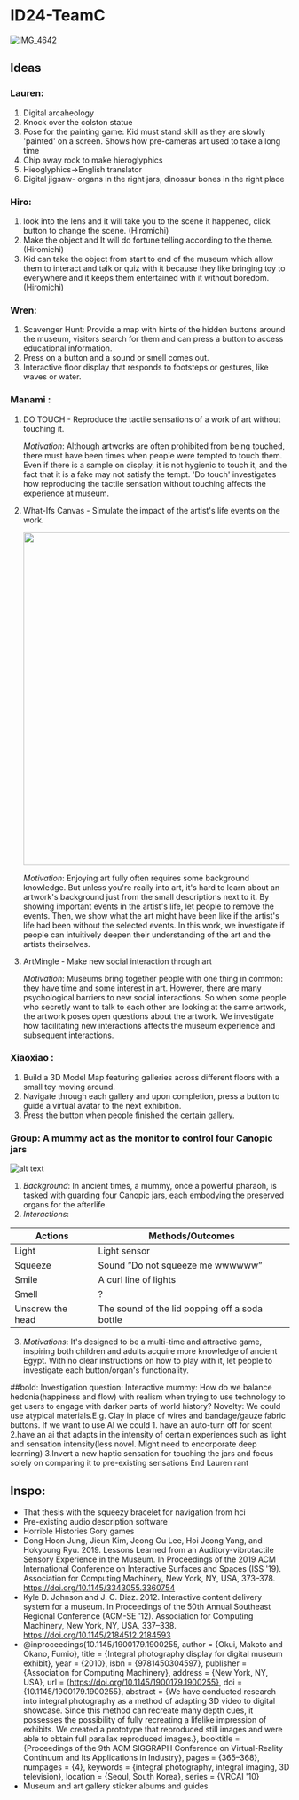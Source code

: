 # ID24-TeamC

![IMG_4642](https://github.com/UoB-Interactive-Devices/ID24-TeamC/assets/30760730/2ce48367-d204-4813-8ed9-9979d0074800)


## Ideas
### Lauren:
1. Digital arcaheology
2. Knock over the colston statue
3. Pose for the painting game: Kid must stand skill as they are slowly 'painted' on a screen. Shows how pre-cameras art used to take a long time
4. Chip away rock to make hieroglyphics
5. Hieoglyphics->English translator
6. Digital jigsaw- organs in the right jars, dinosaur bones in the right place

### Hiro:
1. look into the lens and it will take you to the scene it happened, click button to change the scene. (Hiromichi)
2. Make the object and It will do fortune telling according to the theme. (Hiromichi)
3. Kid can take the object from start to end of the museum which allow them to interact and talk or quiz with it  because they like bringing toy to everywhere and it keeps them         entertained with it without boredom. (Hiromichi)

### Wren:
1. Scavenger Hunt: Provide a map with hints of the hidden buttons around the museum, visitors search for them and can press a button to access educational information.
2. Press on a button and a sound or smell comes out.
3. Interactive floor display that responds to footsteps or gestures, like waves or water.

### Manami :
1. DO TOUCH - Reproduce the tactile sensations of a work of art without touching it. 

    _Motivation_: Although artworks are often prohibited from being touched, there must have been times when people were tempted to touch them. Even if there is a sample on display, it is not hygienic to touch it, and the fact that it is a fake may not satisfy the tempt. 'Do touch' investigates how reproducing the tactile sensation without touching affects the experience at museum.
      

2. What-Ifs Canvas - Simulate the impact of the artist's life events on the work.

   <img src="https://github.com/UoB-Interactive-Devices/ID24-TeamC/assets/30760730/ad29cc84-bc94-4682-9b2e-26855e028c77" width="600" />

    _Motivation_: Enjoying art fully often requires some background knowledge. But unless you're really into art, it's hard to learn about an artwork's background just from the small descriptions next to it. By showing important events in the artist's life, let people to remove the events. Then, we show what the art might have been like if the artist's life had been without the selected events. In this work, we investigate if people can intuitively deepen their understanding of the art and the artists theirselves.

4. ArtMingle -  Make new social interaction through art

    _Motivation_: Museums bring together people with one thing in common: they have time and some interest in art. However, there are many psychological barriers to new social interactions. So when some people who secretly want to talk to each other are looking at the same artwork, the artwork poses open questions about the artwork. We investigate how facilitating new interactions affects the museum experience and subsequent interactions.

### Xiaoxiao :
1. Build a 3D Model Map featuring galleries across different floors with a small toy moving around.
2. Navigate through each gallery and upon completion, press a button to guide a virtual avatar to the next exhibition.
3. Press the button when people finished the certain gallery.

### Group: A mummy act as the monitor to control four Canopic jars
![alt text](https://museumofmythology.com/Egypt/canoptic%20jars/canoptic%20jars/canoptic%20jars-1.jpg)
1. _Background_: In ancient times, a mummy, once a powerful pharaoh, is tasked with guarding four Canopic jars, each embodying the preserved organs for the afterlife. 
2. _Interactions_:

| Actions  | Methods/Outcomes |
| ------------- | ------------- |
| Light  | Light sensor  |
| Squeeze| Sound ”Do not squeeze me wwwwww”  |
| Smile  | A curl line of lights   |
| Smell  | ?  |
| Unscrew the head  | The sound of the lid popping off a soda bottle  |

3. _Motivations_: It's designed to be a multi-time and attractive game, inspiring both children and adults acquire more knowledge of ancient Egypt. With no clear instructions on how to play with it, let people to investigate each button/organ's functionality.
   
##bold: Investigation question: Interactive mummy: How do we balance hedonia(happiness and flow) with realism when trying to  use technology to get users to engage with darker parts of world history?
Novelty: We could use atypical materials.E.g. Clay in place of wires and bandage/gauze fabric buttons. If we want to use AI we could 1. have an auto-turn off for scent 2.have an ai that adapts in the intensity of certain experiences such as light and sensation intensity(less novel. Might need to encorporate deep learning)
3.Invert a new haptic sensation for touching the jars and focus solely on comparing it to pre-existing sensations End Lauren rant

## Inspo:
- That thesis with the squeezy bracelet for navigation from hci
- Pre-existing audio description software
- Horrible Histories Gory games
- Dong Hoon Jung, Jieun Kim, Jeong Gu Lee, Hoi Jeong Yang, and Hokyoung Ryu. 2019. Lessons Learned from an Auditory-vibrotactile Sensory Experience in the Museum. In Proceedings of the 2019 ACM International Conference on Interactive Surfaces and Spaces (ISS '19). Association for Computing Machinery, New York, NY, USA, 373–378. https://doi.org/10.1145/3343055.3360754
- Kyle D. Johnson and J. C. Diaz. 2012. Interactive content delivery system for a museum. In Proceedings of the 50th Annual Southeast Regional Conference (ACM-SE '12). Association for Computing Machinery, New York, NY, USA, 337–338. https://doi.org/10.1145/2184512.2184593
- @inproceedings{10.1145/1900179.1900255,
author = {Okui, Makoto and Okano, Fumio},
title = {Integral photography display for digital museum exhibit},
year = {2010},
isbn = {9781450304597},
publisher = {Association for Computing Machinery},
address = {New York, NY, USA},
url = {https://doi.org/10.1145/1900179.1900255},
doi = {10.1145/1900179.1900255},
abstract = {We have conducted research into integral photography as a method of adapting 3D video to digital showcase. Since this method can recreate many depth cues, it possesses the possibility of fully recreating a lifelike impression of exhibits. We created a prototype that reproduced still images and were able to obtain full parallax reproduced images.},
booktitle = {Proceedings of the 9th ACM SIGGRAPH Conference on Virtual-Reality Continuum and Its Applications in Industry},
pages = {365–368},
numpages = {4},
keywords = {integral photography, integral imaging, 3D television},
location = {Seoul, South Korea},
series = {VRCAI '10}
- Museum and art gallery sticker albums and guides
